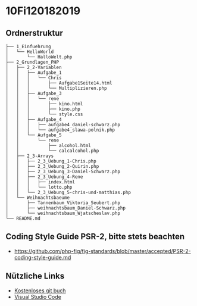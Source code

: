 ﻿# 10Fi120182019

## Ordnerstruktur
```
├── 1_Einfuehrung
│   └── HelloWorld
│       └── HalloWelt.php
├── 2_Grundlagen_PHP
│   ├── 2_2-Variablen
│   │   ├── Aufgabe_1
│   │   │   └── Chris
│   │   │       ├── Aufgabe1Seite14.html
│   │   │       └── Multiplizieren.php
│   │   ├── Aufgabe_3
│   │   │   └── rene
│   │   │       ├── kino.html
│   │   │       ├── kino.php
│   │   │       └── style.css
│   │   ├── Aufgabe_4
│   │   │   ├── aufgabe4_daniel-schwarz.php
│   │   │   └── aufgabe4_slawa-polnik.php
│   │   └── Aufgabe_5
│   │       └── rene
│   │           ├── alcohol.html
│   │           └── calcalcohol.php
│   ├── 2_3-Arrays
│   │   ├── 2_3_Uebung_1-Chris.php
│   │   ├── 2_3_Uebung_2-Quirin.php
│   │   ├── 2_3_Uebung_3-Daniel-Schwarz.php
│   │   ├── 2_3_Uebung_4-Rene
│   │   │   ├── index.html
│   │   │   └── lotto.php
│   │   └── 2_3_Uebung_5-chris-und-matthias.php
│   └── Weihnachtsbaeume
│       ├── Tannenbaum_Viktoria_Seubert.php
│       ├── weihnachtsbaum_Daniel-Schwarz.php
│       └── weihnachtsbaum_Wjatscheslav.php
└── README.md
```

## Coding Style Guide PSR-2, bitte stets beachten
* https://github.com/php-fig/fig-standards/blob/master/accepted/PSR-2-coding-style-guide.md

## Nützliche Links
* [Kostenloses git buch](https://git-scm.com/book/de/v2)
* [Visual Studio Code](https://code.visualstudio.com/)

